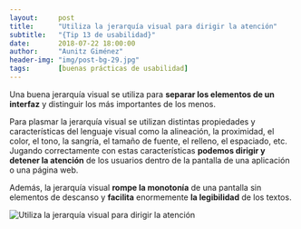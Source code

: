 ```yaml
---
layout:     post
title:      "Utiliza la jerarquía visual para dirigir la atención"
subtitle:   "{Tip 13 de usabilidad}"
date:       2018-07-22 18:00:00
author:     "Aunitz Giménez"
header-img: "img/post-bg-29.jpg"
tags:       [buenas prácticas de usabilidad]
---
```


<p>Una buena jerarquía visual se utiliza para <strong>separar los elementos de un interfaz</strong> y distinguir los más importantes de los menos.</p>

<p>Para plasmar la jerarquía visual se utilizan distintas propiedades y características del lenguaje visual como la alineación, la proximidad, el color, el tono, la sangría, el tamaño de fuente, el relleno, el espaciado, etc. Jugando correctamente con estas características <strong>podemos dirigir y detener la atención</strong> de los usuarios dentro de la pantalla de una aplicación o una página web.</p>

<p>Además, la jerarquía visual <strong>rompe la monotonía</strong> de una pantalla sin elementos de descanso y <strong>facilita</strong> enormemente <strong>la legibilidad</strong> de los textos.</p>


<p><img src="{{ site.baseurl }}/img/tip-13-utiliza-jerarquia-visual-para-dirigir-la-atencion.png" alt="Utiliza la jerarquía visual para dirigir la atención"></p>